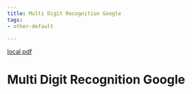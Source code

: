 ```yaml
---
title: Multi Digit Recognition Google
tags:
- other-default

---
```


[local pdf](../../../pdfs/multi-digit-recognition-google.pdf)

# Multi Digit Recognition Google
